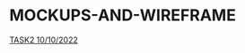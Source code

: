 # MOCKUPS-AND-WIREFRAME

[TASK2 10/10/2022](https://miro.com/welcomeonboard/Qmp4TDNLbW1UakJMSGt1aEROem03NDhQd3FyNjF1VFNMRUM1M3dxTGtxRjB5M3hodXhmUUJpSkxYdXVteUZzQXwzNDU4NzY0NTM1NTE2OTIyODMxfDI=?share_link_id=742114829708)
